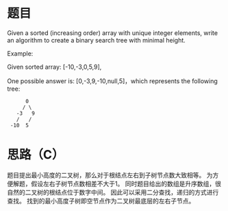 # 题目
Given a sorted (increasing order) array with unique integer elements, write an algo­rithm to create a binary search tree with minimal height.

Example:

Given sorted array: [-10,-3,0,5,9],

One possible answer is: [0,-3,9,-10,null,5]，which represents the following tree: 

          0 
         / \ 
       -3   9 
       /   / 
     -10  5 
# 思路（C）
题目提出最小高度的二叉树，那么对于根结点左右到子树节点数大致相等。
为方便解题，假设左右子树节点数相差不大于1。
同时题目给出的数组是升序数组，很自然的二叉树的根结点位于数字中间。
因此可以采用二分查找，递归的方式进行查找。
找到的最小高度子树即空节点作为二叉树最底层的左右子节点。